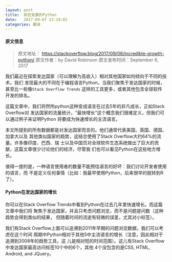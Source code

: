 ```yaml
---
layout: post
title:  疯狂发展的Python
date:   2017-09-07 13:19:02
categories: 翻译
---
```

#### 原文信息
> 原文地址： https://stackoverflow.blog/2017/09/06/incredible-growth-python/
> 原文作者：by David Robinson
> 原文发布时间：September 6, 2017

我们最近在探索发达国家（可以理解为高收入）相对其他国家如何倾向于不同的技术。我们
发现最大的不同在于编程语言Python，当我们聚焦于发达国家的时候，甚至比一些像`Stack Overflow Trends`
这样的工具更多，或者其他包含全球软件开发的排名。

这篇文章中，我们将然所python这种变成语言在过去5年的非凡成长，正如Stack Overflow对
发达国家的流量统计。“最快增长“这个概念我们很难定义，但我们可以通过例子来证明Python
将要成为快速增长的主流语言。

本文所提到的所有数据都是对发达国家而言的。他们通常代表美国、英国、德国、加拿大以及
其他类似国家的趋势，这结合使用了Stack Overflow大约64%的流量。许多像印度、巴西、瑞
士以及中国页对全球软件生态系统做出了巨大的贡献，这篇文章很少讨论他们的经济，尽管我
们也可以看见Python在这些地方增长。

值得一提的是，一种语言使用者的数量不能预估语言的好坏：我们讨论开发者使用的语言，而
不是定义任何事情（比如：我最早使用Python，后来很早的就转到R了）。

#### Python在发达国家的增长
你可以在Stack Overflow Trends中看到Python在过去几年里快速增长。而这篇文章中我们将
聚焦于发达国家，并且只考虑问题浏览，而不是问题提问数（这种趋势会得到类似的结果，
但随着时间的流逝有轻微的误差，尤其对小标签）。

我们有Stack Overflow上面可以追溯到2011年早期的问题浏览数据，我们可以考虑在这个时间
周期中Python相对于其他5中主流语言的增长（注意，因此相对于追溯到2008年的趋势工具，这
儿是相对短的时间范围）。这儿有Stack Overflow中发达国家最高访问标签10个中的6个，其他
4个没包含的是CSS, HTML, Android, and JQuery。
